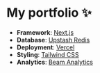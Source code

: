 # My portfolio ✨

- **Framework**: [Next.js](https://nextjs.org/)
- **Database**: [Upstash Redis](https://upstash.com/)
- **Deployment**: [Vercel](https://vercel.com)
- **Styling**: [Tailwind CSS](https://tailwindcss.com)
- **Analytics**: [Beam Analytics](https://beamanalytics.io/)
